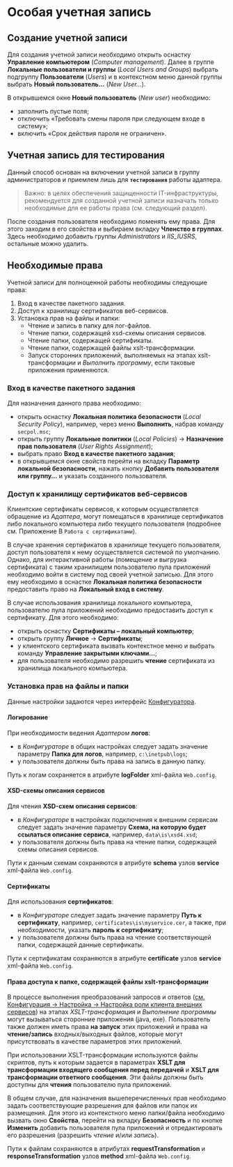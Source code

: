# Особая учетная запись

## Создание учетной записи

Для создания учетной записи необходимо открыть оснастку **Управление компьютером** (*Computer management*). Далее в группе **Локальные пользователи и группы** (*Local Users and Groups*) выбрать подгруппу **Пользователи** (*Users*) и в контекстном меню данной группы выбрать **Новый пользователь…** (*New User…*).

В открывшемся окне **Новый пользователь** (*New user*) необходимо:

* заполнить пустые поля;
* отключить «Требовать смены пароля при следующем входе в систему»;
* включить «Срок действия пароля не ограничен».

## Учетная запись для тестирования

Данный способ основан на включении учетной записи в группу администраторов и приемлем лишь для **`тестирования`** работы адаптера.

> Важно: в целях обеспечения защищенности IT-инфраструктуры, рекомендуется для созданной учетной записи назначать только необходимые для ее работы права (см. следующий раздел).

После создания пользователя необходимо поменять ему права. Для этого заходим в его свойства и выбираем вкладку **Членство в группах**. Здесь необходимо добавить группы *Administrators* и *IIS_IUSRS*, остальные можно удалить.

## Необходимые права

Учетной записи для полноценной работы необходимы следующие права:

1. Вход в качестве пакетного задания.
1. Доступ к хранилищу сертификатов веб-сервисов.
1. Установка прав на файлы и папки:
   * Чтение и запись в папку для лог-файлов.
   * Чтение папки, содержащей xsd-схемы описания сервисов.
   * Чтение папки, содержащей сертификаты.
   * Чтение папки, содержащей файлы xslt-трансформации.
   * Запуск сторонних приложений, выполняемых на этапах xslt-трансформации и *Выполнить программу*, если таковые приложения применяются.

### Вход в качестве пакетного задания

Для назначения данного права необходимо:

* открыть оснастку **Локальная политика безопасности** (*Local Security Policy*), например, через меню **Выполнить**, набрав команду `secpol.msc`;
* открыть группу **Локальные политики** (*Local Policies*) -> **Назначение прав пользователя** (*User Rights Assignment*);
* выбрать право **Вход в качестве пакетного задания**;
* в открывшемся окне свойств перейти на вкладку **Параметр локальной безопасности**, нажать кнопку **Добавить пользователя или группу…** и указать созданного пользователя.

### Доступ к хранилищу сертификатов веб-сервисов

Клиентские сертификаты сервисов, к которым осуществляется обращение из *Адаптера*, могут помещаться в хранилище сертификатов либо локального компьютера либо текущего пользователя (подробнее см. Приложение В `Работа с сертификатами`).

В случае хранения сертификатов в хранилище текущего пользователя, доступ пользователя к нему осуществляется системой по умолчанию. Однако, для интерактивной работы (помещение и выгрузка сертификата) с таким хранилищем пользователю пула приложений необходимо войти в систему под своей учетной записью. Для этого ему необходимо в оснастке **Локальная политика безопасности** предоставить право на **Локальный вход в систему**.

В случае использования хранилища локального компьютера, пользователю пула приложений необходимо предоставить доступ к сертификату. Для этого необходимо:

* открыть оснастку **Сертификаты – локальный компьютер**;
* открыть группу **Личное** -> **Сертификаты**;
* у клиентского сертификата вызвать контекстное меню и выбрать команду **Управление закрытыми ключами…**;
* для пользователя необходимо разрешить **чтение** сертификата из хранилища локального компьютера.

### Установка прав на файлы и папки

Данные настройки задаются через интерфейс [Конфигуратора](../config/README.md).

#### Логирование

При необходимости ведения *Адаптером* **логов**:

* в *Конфигураторе* в общих настройках следует задать значение параметру **Папка для логов**, например, `c:\inetpub\logs`;
* у пользователя должны быть права на запись в данную папку.

Путь к логам сохраняется в атрибуте **logFolder** xml-файла `Web.config`.

#### XSD-схемы описания сервисов

Для чтения **XSD-схем описания сервисов**:

* в *Конфигураторе* в настройках подключения к внешним сервисам следует задать значение параметру **Схема, на которую будет ссылаться описание сервиса**, например, `data\is\xsd4.xsd`;
* у пользователя должны быть права на чтение папки, содержащей схемы описания сервисов.

Пути к данным схемам сохраняются в атрибуте **schema** узлов **service** xml-файла `Web.config`.

#### Сертификаты

Для использования **сертификатов**:

* в *Конфигураторе* следует задать значение параметру **Путь к сертификату**, например, `certificates\is\myservice.cer`, а также, при необходимости, указать **пароль к сертификату**;
* у пользователя должны быть права на чтение соответствующей папки, содержащей данные сертификаты.

Пути к сертификатам сохраняются в атрибуте **certificate** узлов **service** xml-файла `Web.config`.

#### Права доступа к папке, содержащей файлы xslt-трансформации

В процессе выполнения преобразований запросов и ответов ([см. Конфигурация -> Настройка -> Настройка роли клиента внешних сервисов](../config/./README.md)) на этапах *XSLT-трансформация* и *Выполнение программы* могут вызываться сторонние приложения (java, exe). Пользователь также должен иметь права **на запуск** этих приложений и права на **чтение/запись** входных/выходных файлов, которые могут присутствовать в качестве параметров этих приложений.

При использовании XSLT-трансформации используются файлы скриптов, путь к которым задается в параметрах **XSLT для трансформации входящего сообщения перед передачей** и **XSLT для трансформации ответного сообщения**. Эти файлы должны быть доступны для **чтения** пользователю пула приложений.

В общем случае, для назначения вышеперечисленных прав необходимо задать соответствующие разрешения для файлов или папок их размещения. Для этого из контекстного меню папки/файла необходимо вызвать окно **Свойства**, перейти на вкладку **Безопасность** и по кнопке **Изменить** добавить пользователя пула приложений и отредактировать его разрешения (разрешить *чтение* и/или *запись*).

Пути к файлам сохраняются в атрибутах **requestTransformation** и **responseTransformation** узлов **method** xml-файла `Web.config`.
